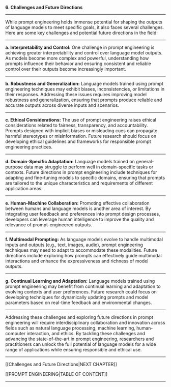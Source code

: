 

**6. Challenges and Future Directions**

---

While prompt engineering holds immense potential for shaping the outputs of language models to meet specific goals, it also faces several challenges. Here are some key challenges and potential future directions in the field:

---

**a. Interpretability and Control:** One challenge in prompt engineering is achieving greater interpretability and control over language model outputs. As models become more complex and powerful, understanding how prompts influence their behavior and ensuring consistent and reliable control over their outputs become increasingly important.

---

**b. Robustness and Generalization:** Language models trained using prompt engineering techniques may exhibit biases, inconsistencies, or limitations in their responses. Addressing these issues requires improving model robustness and generalization, ensuring that prompts produce reliable and accurate outputs across diverse inputs and scenarios.

---

**c. Ethical Considerations:** The use of prompt engineering raises ethical considerations related to fairness, transparency, and accountability. Prompts designed with implicit biases or misleading cues can propagate harmful stereotypes or misinformation. Future research should focus on developing ethical guidelines and frameworks for responsible prompt engineering practices.

---

**d. Domain-Specific Adaptation:** Language models trained on general-purpose data may struggle to perform well in domain-specific tasks or contexts. Future directions in prompt engineering include techniques for adapting and fine-tuning models to specific domains, ensuring that prompts are tailored to the unique characteristics and requirements of different application areas.

---

**e. Human-Machine Collaboration:** Promoting effective collaboration between humans and language models is another area of interest. By integrating user feedback and preferences into prompt design processes, developers can leverage human intelligence to improve the quality and relevance of prompt-engineered outputs.

---

**f. Multimodal Prompting:** As language models evolve to handle multimodal inputs and outputs (e.g., text, images, audio), prompt engineering techniques may need to adapt to accommodate these modalities. Future directions include exploring how prompts can effectively guide multimodal interactions and enhance the expressiveness and richness of model outputs.

---

**g. Continual Learning and Adaptation:** Language models trained using prompt engineering may benefit from continual learning and adaptation to evolving contexts and user preferences. Future research could focus on developing techniques for dynamically updating prompts and model parameters based on real-time feedback and environmental changes.

---

Addressing these challenges and exploring future directions in prompt engineering will require interdisciplinary collaboration and innovation across fields such as natural language processing, machine learning, human-computer interaction, and ethics. By tackling these challenges and advancing the state-of-the-art in prompt engineering, researchers and practitioners can unlock the full potential of language models for a wide range of applications while ensuring responsible and ethical use.

---

[[Challenges and Future Directions|NEXT CHAPTER]]

[[PROMPT ENGINEERING|TABLE OF CONTENT]]

---


